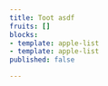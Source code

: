 ```yaml
---
title: Toot asdf
fruits: []
blocks:
- template: apple-list
- template: apple-list
published: false

---
```

